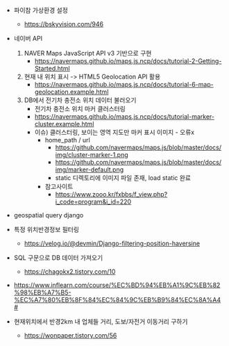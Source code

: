 - 파이참 가상환경 설정
  - https://bskyvision.com/946
- 네이버 API 
  1. NAVER Maps JavaScript API v3 기반으로 구현
     - https://navermaps.github.io/maps.js.ncp/docs/tutorial-2-Getting-Started.html
  2. 현재 내 위치 표시 -> HTML5 Geolocation API 활용
     - https://navermaps.github.io/maps.js.ncp/docs/tutorial-6-map-geolocation.example.html
  3. DB에서 전기차 충전소 위치 데이터 불러오기
     - 전기차 충전소 위치 마커 클러스터링
     - https://navermaps.github.io/maps.js.ncp/docs/tutorial-marker-cluster.example.html
     - 이슈) 클러스터링, 보이는 영역 지도만 마커 표시 이미지 - 오류x
       - home_path / url 
         - https://github.com/navermaps/maps.js/blob/master/docs/img/cluster-marker-1.png
         - https://github.com/navermaps/maps.js/blob/master/docs/img/marker-default.png
         - static 디렉토리에 이미지 파일 존재, load static 완료
       - 참고사이트 
         - https://www.zooo.kr/fxbbs/f_view.php?i_code=program&i_id=220

- geospatial query django

- 특정 위치반경정보 필터링
  - https://velog.io/@devmin/Django-filtering-position-haversine 
- SQL 구문으로 DB 데이터 가져오기
  - https://chagokx2.tistory.com/10

- https://www.inflearn.com/course/%EC%BD%94%EB%A1%9C%EB%82%98%EB%A7%B5-%EC%A7%80%EB%8F%84%EC%84%9C%EB%B9%84%EC%8A%A4#

- 현재위치에서 반경2km 내 업체들 거리, 도보/자전거 이동거리 구하기
  - https://wonpaper.tistory.com/56
